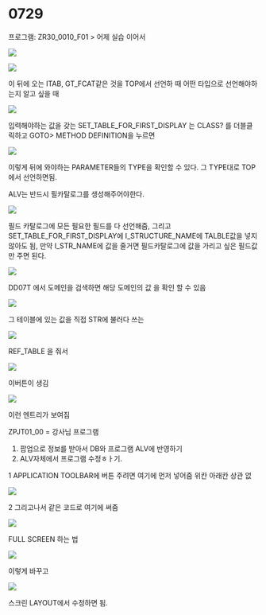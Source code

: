 # 0729

프로그램: ZR30\_0010\_F01  &gt; 어제 실습 이어서

![](../../../.gitbook/assets/image%20%28167%29.png)

![](../../../.gitbook/assets/image%20%28166%29.png)

 이 뒤에 오는 ITAB, GT\_FCAT같은 것을 TOP에서 선언하 때 어떤 타입으로 선언해야하는지 알고 싶을 때

![](../../../.gitbook/assets/image%20%28163%29.png)

입력해야하는 값을 갖는 SET\_TABLE\_FOR\_FIRST\_DISPLAY 는 CLASS? 를 더블클릭하고 GOTO&gt; METHOD DEFINITION을 누르면

![](../../../.gitbook/assets/image%20%28160%29.png)

이렇게 뒤에 와야하는 PARAMETER들의 TYPE을 확인할 수 있다. 그 TYPE대로 TOP에서 선언하면됨.



ALV는 반드시 필카탈로그를 생성해주어야한다.

![](../../../.gitbook/assets/image%20%28164%29.png)

필드 카탈로그에 모든 필요한 필드를 다 선언해줌, 그리고 SET\_TABLE\_FOR\_FIRST\_DISPLAY에 I\_STRUCTURE\_NAME에 TALBLE값을  넣지 않아도 됨, 만약 I\_STR\_NAME에 값을 줄거면 필드카탈로그에 값을 가리고 싶은 필드값만 주면 된다.

![](../../../.gitbook/assets/image%20%28170%29.png)

DD07T 에서 도메인을 검색하면 해당 도메인의 값 을 확인 할 수 있음 

![](../../../.gitbook/assets/image%20%28158%29.png)

그 테이블에 있는 값을 직접 STR에 불러다 쓰는 

![](../../../.gitbook/assets/image%20%28162%29.png)

REF\_TABLE 을 줘서 

![](../../../.gitbook/assets/image%20%28171%29.png)

이버튼이 생김 

![](../../../.gitbook/assets/image%20%28165%29.png)

이런 엔트리가 보여짐 



ZPJT01\_00 = 강사님 프로그램



1. 팝업으로 정보를 받아서 DB와 프로그램 ALV에 반영하기
2. ALV자체에서 프로그램 수정ㅎㅏ기.

1 APPLICATION TOOLBAR에 버튼 주려면 여기에 먼저 넣어줌 위칸 아래칸 상관 없

![](../../../.gitbook/assets/image%20%28172%29.png)

2 그리고나서 같은 코드로 여기에 써줌 

![](../../../.gitbook/assets/image%20%28168%29.png)





FULL SCREEN 하는 법

![](../../../.gitbook/assets/image%20%28161%29.png)



이렇게 바꾸고

![](../../../.gitbook/assets/image%20%28159%29.png)

스크린 LAYOUT에서 수정하면 됨.





